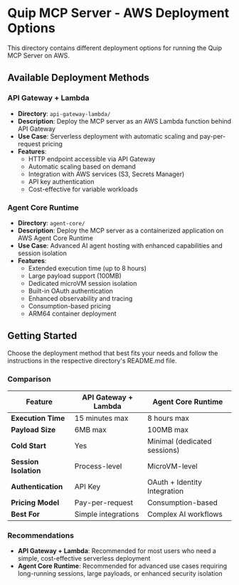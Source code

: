 # Quip MCP Server - AWS Deployment Options

This directory contains different deployment options for running the Quip MCP Server on AWS.

## Available Deployment Methods

### API Gateway + Lambda
- **Directory**: `api-gateway-lambda/`
- **Description**: Deploy the MCP server as an AWS Lambda function behind API Gateway
- **Use Case**: Serverless deployment with automatic scaling and pay-per-request pricing
- **Features**:
  - HTTP endpoint accessible via API Gateway
  - Automatic scaling based on demand
  - Integration with AWS services (S3, Secrets Manager)
  - API key authentication
  - Cost-effective for variable workloads

### Agent Core Runtime
- **Directory**: `agent-core/`
- **Description**: Deploy the MCP server as a containerized application on AWS Agent Core Runtime
- **Use Case**: Advanced AI agent hosting with enhanced capabilities and session isolation
- **Features**:
  - Extended execution time (up to 8 hours)
  - Large payload support (100MB)
  - Dedicated microVM session isolation
  - Built-in OAuth authentication
  - Enhanced observability and tracing
  - Consumption-based pricing
  - ARM64 container deployment

## Getting Started

Choose the deployment method that best fits your needs and follow the instructions in the respective directory's README.md file.

### Comparison

| Feature | API Gateway + Lambda | Agent Core Runtime |
|---------|---------------------|-------------------|
| **Execution Time** | 15 minutes max | 8 hours max |
| **Payload Size** | 6MB max | 100MB max |
| **Cold Start** | Yes | Minimal (dedicated sessions) |
| **Session Isolation** | Process-level | MicroVM-level |
| **Authentication** | API Key | OAuth + Identity Integration |
| **Pricing Model** | Pay-per-request | Consumption-based |
| **Best For** | Simple integrations | Complex AI workflows |

### Recommendations

- **API Gateway + Lambda**: Recommended for most users who need a simple, cost-effective serverless deployment
- **Agent Core Runtime**: Recommended for advanced use cases requiring long-running sessions, large payloads, or enhanced security isolation
